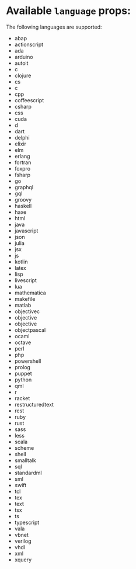 # Available `language` props:

The following languages are supported:

- abap
- actionscript
- ada
- arduino
- autoit
- c
- clojure
- cs
- c
- cpp
- coffeescript
- csharp
- css
- cuda
- d
- dart
- delphi
- elixir
- elm
- erlang
- fortran
- foxpro
- fsharp
- go
- graphql
- gql
- groovy
- haskell
- haxe
- html
- java
- javascript
- json
- julia
- jsx
- js
- kotlin
- latex
- lisp
- livescript
- lua
- mathematica
- makefile
- matlab
- objectivec
- objective
- objective
- objectpascal
- ocaml
- octave
- perl
- php
- powershell
- prolog
- puppet
- python
- qml
- r
- racket
- restructuredtext
- rest
- ruby
- rust
- sass
- less
- scala
- scheme
- shell
- smalltalk
- sql
- standardml
- sml
- swift
- tcl
- tex
- text
- tsx
- ts
- typescript
- vala
- vbnet
- verilog
- vhdl
- xml
- xquery
